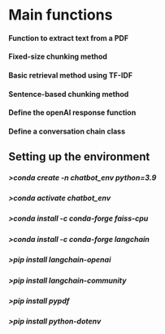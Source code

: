 

# Main functions 

#### Function to extract text from a PDF
#### Fixed-size chunking method
#### Basic retrieval method using TF-IDF
#### Sentence-based chunking method
#### Define the openAI response function
#### Define a conversation chain class


## Setting up the environment
##### >conda create -n chatbot_env python=3.9
##### >conda activate chatbot_env
##### >conda install -c conda-forge faiss-cpu
##### >conda install -c conda-forge langchain
##### >pip install langchain-openai
##### >pip install langchain-community
##### >pip install pypdf
##### >pip install python-dotenv

